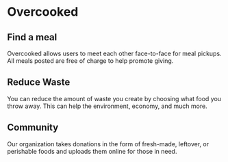 # Overcooked

## Find a meal

Overcooked allows users to meet each other face-to-face for meal pickups. All meals posted are free of charge to help promote giving.

## Reduce Waste

You can reduce the amount of waste you create by choosing what food you throw away. This can help the environment, economy, and much more.

## Community

Our organization takes donations in the form of fresh-made, leftover, or perishable foods and uploads them online for those in need.

